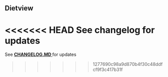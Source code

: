 ## Dietview

<<<<<<< HEAD
See changelog for updates
=======
  See <a href="https://github.com/isotopeee/dietview-mobile/blob/master/CHANGELOG.md"><strong> CHANGELOG.MD </strong></a> for updates
>>>>>>> 1277690c98a9d870b4f30c48ddfcf9f3c417b31f
